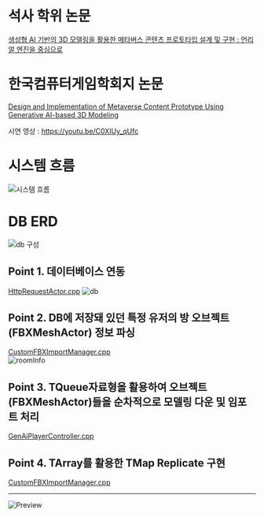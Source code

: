 # 석사 학위 논문
[생성형 AI 기반의 3D 모델링을 활용한 메타버스 콘텐츠 프로토타입 설계 및 구현 : 언리얼 엔진을 중심으로](https://www.riss.kr/search/detail/DetailView.do?p_mat_type=be54d9b8bc7cdb09&control_no=529b0ed5482b700fffe0bdc3ef48d419&keyword=%EC%8B%A0%EC%84%A4%EB%B9%88)

# 한국컴퓨터게임학회지 논문
[Design and Implementation of Metaverse Content Prototype Using Generative AI-based 3D Modeling](https://www.kci.go.kr/kciportal/ci/sereArticleSearch/ciSereArtiView.kci?sereArticleSearchBean.artiId=ART003093391)

시연 영상 : https://youtu.be/C0XIUy_qUfc

# 시스템 흐름
![시스템 흐름](https://github.com/user-attachments/assets/05ae3bff-c817-4d25-b44c-46c513a80297)

# DB ERD
![db 구성](https://github.com/user-attachments/assets/4b3ac833-44b1-4908-b3be-8bdccc70aafe)

## Point 1. 데이터베이스 연동
[HttpRequestActor.cpp](https://github.com/micalia/GenAi_Housing/blob/main/Source/GenAi_Housing/Private/HttpRequestActor.cpp#L135)
![db](https://github.com/user-attachments/assets/210a8ab1-ed7e-48da-a298-be11df67b061)

## Point 2. DB에 저장돼 있던 특정 유저의 방 오브젝트(FBXMeshActor) 정보 파싱
[CustomFBXImportManager.cpp](https://github.com/micalia/GenAi_Housing/blob/main/Source/GenAi_Housing/Private/CustomFBXImportManager.cpp#L141)
<br>
![roomInfo](https://github.com/user-attachments/assets/9acf9416-c8c9-44b1-94e9-017e5f36f84d)

## Point 3. TQueue자료형을 활용하여 오브젝트(FBXMeshActor)들을 순차적으로 모델링 다운 및 임포트 처리
[GenAiPlayerController.cpp](https://github.com/micalia/GenAi_Housing/blob/main/Source/GenAi_Housing/Private/GenAiPlayerController.cpp#L126)

## Point 4. TArray를 활용한 TMap Replicate 구현
[CustomFBXImportManager.cpp](https://github.com/micalia/GenAi_Housing/blob/main/Source/GenAi_Housing/Private/CustomFBXImportManager.cpp#L237)

------------
![Preview](https://github.com/user-attachments/assets/fa2d3dd1-2de2-4cca-bb78-8f093ab61f8f)
